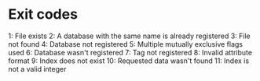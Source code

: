 # Exit codes

1: File exists
2: A database with the same name is already registered
3: File not found
4: Database not registered
5: Multiple mutually exclusive flags used
6: Database wasn't registered
7: Tag not registered
8: Invalid attribute format
9: Index does not exist
10: Requested data wasn't found
11: Index is not a valid integer
